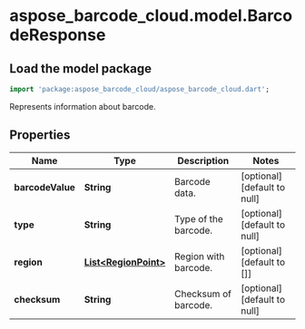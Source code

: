 # aspose_barcode_cloud.model.BarcodeResponse

## Load the model package

```dart
import 'package:aspose_barcode_cloud/aspose_barcode_cloud.dart';
```
Represents information about barcode.

## Properties

Name | Type | Description | Notes
---- | ---- | ----------- | -----
**barcodeValue** | **String** | Barcode data. | [optional] [default to null]
**type** | **String** | Type of the barcode. | [optional] [default to null]
**region** | [**List&lt;RegionPoint&gt;**](RegionPoint.md) | Region with barcode. | [optional] [default to []]
**checksum** | **String** | Checksum of barcode. | [optional] [default to null]

